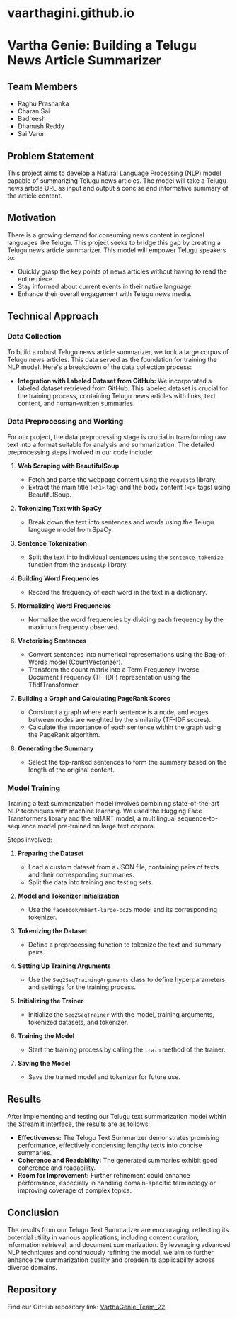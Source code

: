 # vaarthagini.github.io
# Vartha Genie: Building a Telugu News Article Summarizer

## Team Members
- Raghu Prashanka
- Charan Sai
- Badreesh
- Dhanush Reddy
- Sai Varun

## Problem Statement
This project aims to develop a Natural Language Processing (NLP) model capable of summarizing Telugu news articles. The model will take a Telugu news article URL as input and output a concise and informative summary of the article content.

## Motivation
There is a growing demand for consuming news content in regional languages like Telugu. This project seeks to bridge this gap by creating a Telugu news article summarizer. This model will empower Telugu speakers to:
- Quickly grasp the key points of news articles without having to read the entire piece.
- Stay informed about current events in their native language.
- Enhance their overall engagement with Telugu news media.

## Technical Approach

### Data Collection
To build a robust Telugu news article summarizer, we took a large corpus of Telugu news articles. This data served as the foundation for training the NLP model. Here's a breakdown of the data collection process:
- **Integration with Labeled Dataset from GitHub:** We incorporated a labeled dataset retrieved from GitHub. This labeled dataset is crucial for the training process, containing Telugu news articles with links, text content, and human-written summaries.

### Data Preprocessing and Working
For our project, the data preprocessing stage is crucial in transforming raw text into a format suitable for analysis and summarization. The detailed preprocessing steps involved in our code include:

1. **Web Scraping with BeautifulSoup**
   - Fetch and parse the webpage content using the `requests` library.
   - Extract the main title (`<h1>` tag) and the body content (`<p>` tags) using BeautifulSoup.

2. **Tokenizing Text with SpaCy**
   - Break down the text into sentences and words using the Telugu language model from SpaCy.

3. **Sentence Tokenization**
   - Split the text into individual sentences using the `sentence_tokenize` function from the `indicnlp` library.

4. **Building Word Frequencies**
   - Record the frequency of each word in the text in a dictionary.

5. **Normalizing Word Frequencies**
   - Normalize the word frequencies by dividing each frequency by the maximum frequency observed.

6. **Vectorizing Sentences**
   - Convert sentences into numerical representations using the Bag-of-Words model (CountVectorizer).
   - Transform the count matrix into a Term Frequency-Inverse Document Frequency (TF-IDF) representation using the TfidfTransformer.

7. **Building a Graph and Calculating PageRank Scores**
   - Construct a graph where each sentence is a node, and edges between nodes are weighted by the similarity (TF-IDF scores).
   - Calculate the importance of each sentence within the graph using the PageRank algorithm.

8. **Generating the Summary**
   - Select the top-ranked sentences to form the summary based on the length of the original content.

### Model Training
Training a text summarization model involves combining state-of-the-art NLP techniques with machine learning. We used the Hugging Face Transformers library and the mBART model, a multilingual sequence-to-sequence model pre-trained on large text corpora.

Steps involved:
1. **Preparing the Dataset**
   - Load a custom dataset from a JSON file, containing pairs of texts and their corresponding summaries.
   - Split the data into training and testing sets.

2. **Model and Tokenizer Initialization**
   - Use the `facebook/mbart-large-cc25` model and its corresponding tokenizer.

3. **Tokenizing the Dataset**
   - Define a preprocessing function to tokenize the text and summary pairs.

4. **Setting Up Training Arguments**
   - Use the `Seq2SeqTrainingArguments` class to define hyperparameters and settings for the training process.

5. **Initializing the Trainer**
   - Initialize the `Seq2SeqTrainer` with the model, training arguments, tokenized datasets, and tokenizer.

6. **Training the Model**
   - Start the training process by calling the `train` method of the trainer.

7. **Saving the Model**
   - Save the trained model and tokenizer for future use.

## Results
After implementing and testing our Telugu text summarization model within the Streamlit interface, the results are as follows:
- **Effectiveness:** The Telugu Text Summarizer demonstrates promising performance, effectively condensing lengthy texts into concise summaries.
- **Coherence and Readability:** The generated summaries exhibit good coherence and readability.
- **Room for Improvement:** Further refinement could enhance performance, especially in handling domain-specific terminology or improving coverage of complex topics.

## Conclusion
The results from our Telugu Text Summarizer are encouraging, reflecting its potential utility in various applications, including content curation, information retrieval, and document summarization. By leveraging advanced NLP techniques and continuously refining the model, we aim to further enhance the summarization quality and broaden its applicability across diverse domains.

## Repository
Find our GitHub repository link: [VarthaGenie_Team_22](https://github.com/raghu-prashanka/VarthaGenie_Team_22)
